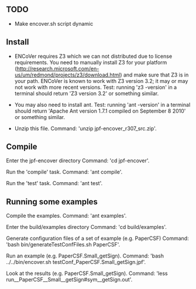 ## TODO
- Make encover.sh script dynamic


## Install

- ENCoVer requires Z3 which we can not distributed due to license requirements. You need to manually install Z3 for your platform (http://research.microsoft.com/en-us/um/redmond/projects/z3/download.html) and make sure that Z3 is in your path. ENCoVer is known to work with Z3 version 3.2; it may or may not work with more recent versions.
Test: running 'z3 -version' in a terminal should return 'Z3 version 3.2' or something similar.

- You may also need to install ant.
Test: running 'ant -version' in a terminal should return 'Apache Ant version 1.7.1 compiled on September 8 2010' or something similar.

- Unzip this file.
Command: 'unzip jpf-encover_r307_src.zip'.

## Compile

 Enter the jpf-encover directory
 Command: 'cd jpf-encover'.

 Run the 'compile' task.
 Command: 'ant compile'.

 Run the 'test' task.
 Command: 'ant test'.

## Running some examples

 Compile the examples.
 Command: 'ant examples'.

 Enter the build/examples directory
 Command: 'cd build/examples'.

 Generate configuration files of a set of example (e.g. PaperCSF)
 Command: 'bash bin/generateTestConfFiles.sh PaperCSF'.

 Run an example (e.g. PaperCSF.Small_getSign).
 Command: 'bash ../../bin/encover.sh testConf_PaperCSF.Small_getSign.jpf'.

 Look at the results (e.g. PaperCSF.Small_getSign).
 Command: 'less run__PaperCSF__Small__getSign#sym__getSign.out'.
